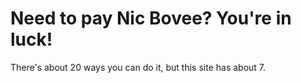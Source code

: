 # Need to pay Nic Bovee? You're in luck!
There's about 20 ways you can do it, but this site has about 7.